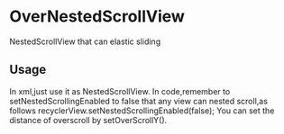 # OverNestedScrollView
NestedScrollView that can elastic sliding
## Usage
In xml,just use it as NestedScrollView.
In code,remember to setNestedScrollingEnabled to false that any view can nested scroll,as follows
recyclerView.setNestedScrollingEnabled(false);
You can set the distance of overscroll by setOverScrollY().

